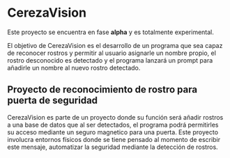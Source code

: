 # CerezaVision

Este proyecto se encuentra en fase **alpha** y es totalmente experimental.

El objetivo de CerezaVision es el desarrollo de un programa que sea capaz de reconocer rostros y permitir al usuario asignarle un nombre propio, el rostro desconocido es detectado y el programa lanzará un prompt para añadirle un nombre al nuevo rostro detectado.

## Proyecto de reconocimiento de rostro para puerta de seguridad

CerezaVision es parte de un proyecto donde su función será añadir rostros a una base de datos que al ser detectados, el programa podrá permitirles su acceso mediante un seguro magnetico para una puerta. Este proyecto involucra entornos físicos donde se tiene pensado al momento de escribir este mensaje, automatizar la seguridad mediante la detección de rostros.
